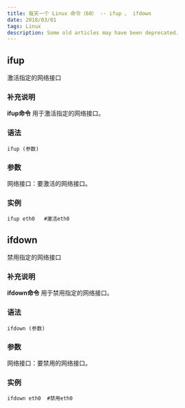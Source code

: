 ```yaml
---
title: 每天一个 Linux 命令（60） -- ifup 、 ifdown
date: 2018/03/01
tags: Linux
description: Some old articles may have been deprecated.
---
```


## ifup

激活指定的网络接口

### 补充说明

**ifup命令** 用于激活指定的网络接口。

### 语法

``` plain
ifup (参数)
```
### 参数

网络接口：要激活的网络接口。

### 实例

``` plain
ifup eth0   #激活eth0
```
## ifdown

禁用指定的网络接口

### 补充说明

**ifdown命令** 用于禁用指定的网络接口。

### 语法

``` plain
ifdown (参数)
```
### 参数

网络接口：要禁用的网络接口。

### 实例

``` plain
ifdown eth0  #禁用eth0
```
